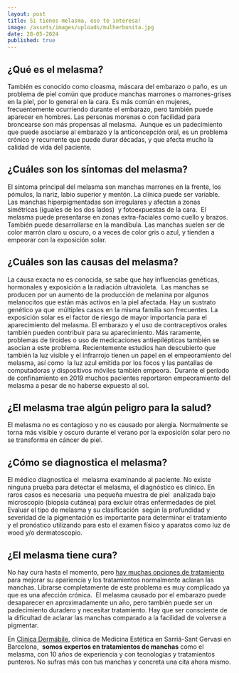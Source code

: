 ```yaml
---
layout: post
title: Si tienes melasma, eso te interesa!
image: /assets/images/uploads/mulherbonita.jpg
date: 28-05-2024
published: true
---
```

## ¿Qué es el melasma?

También es conocido como cloasma, máscara del embarazo o paño, es un problema de piel común que produce manchas marrones o marrones-grises en la piel, por lo general en la cara. Es más común en mujeres, frecuentemente ocurriendo durante el embarazo, pero también puede aparecer en hombres. Las personas morenas o con facilidad para broncearse son más propensas al melasma.  Aunque es un padecimiento que puede asociarse al embarazo y la anticoncepción oral, es un problema crónico y recurrente que puede durar décadas, y que afecta mucho la calidad de vida del paciente. 



## **¿Cuáles son los síntomas del melasma?** 

 El síntoma principal del melasma son manchas marrones en la frente, los pómulos, la nariz, labio superior y mentón. La clínica puede ser variable. Las manchas hiperpigmentadas son irregulares y afectan a zonas simétricas (iguales de los dos lados)  y fotoexpuestas de la cara.  El melasma puede presentarse en zonas extra-faciales como cuello y brazos. También puede desarrollarse en la mandíbula. Las manchas suelen ser de color marrón claro u oscuro, o a veces de color gris o azul, y tienden a empeorar con la exposición solar. 



## **¿Cuáles son las causas del melasma?**

La causa exacta no es conocida, se sabe que hay influencias genéticas, hormonales y exposición a la radiación ultravioleta.  Las manchas se producen por un aumento de la producción de melanina por algunos melanocitos que están más activos en la piel afectada. Hay un sustrato genético ya que  múltiples casos en la misma familia son frecuentes. La exposición solar es el factor de riesgo de mayor importancia para el aparecimiento del melasma. El embarazo y el uso de contraceptivos orales también pueden contribuir para su aparecimiento. Más raramente, problemas de tiroides o uso de medicaciones antiepilépticas también se asocian a este problema. Recientemente estudios han descubierto que también la luz visible y el infrarrojo tienen un papel en el empeoramiento del melasma, así como  la luz azul emitida por los focos y las pantallas de computadoras y dispositivos móviles también empeora.  Durante el período de confinamiento en 2019 muchos pacientes reportaron empeoramiento del melasma a pesar de no haberse expuesto al sol. 



## **¿El melasma trae algún peligro para la salud?**

El melasma no es contagioso y no es causado por alergia. Normalmente se torna más visible y oscuro durante el verano por la exposición solar pero no se transforma en cáncer de piel. 



## **¿Cómo se diagnostica el melasma?**

El médico diagnostica el  melasma examinando al paciente. No existe ninguna prueba para detectar el melasma, el diagnóstico es clínico. En raros casos es necesaria  una pequeña muestra de piel  analizada bajo microscopio (biopsia cutánea) para excluir otras enfermedades de piel. Evaluar el tipo de melasma y su clasificación  según la profundidad y severidad de la pigmentación es importante para determinar el tratamiento y el pronóstico utilizando para esto el examen físico y aparatos como luz de wood y/o dermatoscopio. 



## **¿El melasma tiene cura?**

No hay cura hasta el momento, pero [hay muchas opciones de tratamiento ](https://www.dermabile.es/blog/todo-lo-que-necesitas-saber-sobre-como-tratar-el-melasma)para mejorar su apariencia y los tratamientos normalmente aclaran las manchas. Librarse completamente de este problema es muy complicado ya que es una afección crónica.  El melasma causado por el embarazo puede desaparecer en aproximadamente un año, pero también puede ser un padecimiento duradero y necesitar tratamiento. Hay que ser consciente de la dificultad de aclarar las manchas comparado a la facilidad de volverse a pigmentar.

En [Clínica Dermábile](https://www.dermabile.es/vanessa-martins), clínica de Medicina Estética en Sarriá-Sant Gervasi en Barcelona,  **somos expertos en tratamientos de manchas** como el melasma, con 10 años de experiencia y con tecnologías y tratamientos punteros. No sufras más con tus manchas y concreta una cita ahora mismo.